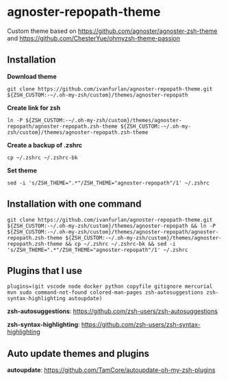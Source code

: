 # agnoster-repopath-theme
Custom theme based on https://github.com/agnoster/agnoster-zsh-theme and https://github.com/ChesterYue/ohmyzsh-theme-passion

## Installation 
**Download theme**
```shell
git clone https://github.com/ivanfurlan/agnoster-repopath-theme.git ${ZSH_CUSTOM:-~/.oh-my-zsh/custom}/themes/agnoster-repopath
```

**Create link for zsh**
```shell
ln -P ${ZSH_CUSTOM:-~/.oh-my-zsh/custom}/themes/agnoster-repopath/agnoster-repopath.zsh-theme ${ZSH_CUSTOM:-~/.oh-my-zsh/custom}/themes/agnoster-repopath.zsh-theme
```

**Create a backup of .zshrc**
```shell
cp ~/.zshrc ~/.zshrc-bk
```

**Set theme**
```shell
sed -i 's/ZSH_THEME=".*"/ZSH_THEME="agnoster-repopath"/1' ~/.zshrc
```

## Installation with one command
```shell
git clone https://github.com/ivanfurlan/agnoster-repopath-theme.git ${ZSH_CUSTOM:-~/.oh-my-zsh/custom}/themes/agnoster-repopath && ln -P ${ZSH_CUSTOM:-~/.oh-my-zsh/custom}/themes/agnoster-repopath/agnoster-repopath.zsh-theme ${ZSH_CUSTOM:-~/.oh-my-zsh/custom}/themes/agnoster-repopath.zsh-theme && cp ~/.zshrc ~/.zshrc-bk && sed -i 's/ZSH_THEME=".*"/ZSH_THEME="agnoster-repopath"/1' ~/.zshrc
```
## Plugins that I use
```
plugins=(git vscode node docker python copyfile gitignore mercurial mvn sudo command-not-found colored-man-pages zsh-autosuggestions zsh-syntax-highlighting autoupdate)
```

**zsh-autosuggestions**: https://github.com/zsh-users/zsh-autosuggestions

**zsh-syntax-highlighting**: https://github.com/zsh-users/zsh-syntax-highlighting

## Auto update themes and plugins
**autoupdate**: https://github.com/TamCore/autoupdate-oh-my-zsh-plugins
